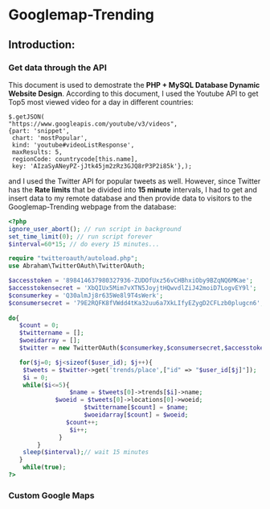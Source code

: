 # Googlemap-Trending
## Introduction:
### Get data through the API
This document is used to demostrate the **PHP + MySQL Database Dynamic Website Design**. According to this document, I used the Youtube API to get Top5 most viewed video for a day in different countries: 
```jquery
$.getJSON(
"https://www.googleapis.com/youtube/v3/videos",
{part: 'snippet',
 chart: 'mostPopular',
 kind: 'youtube#videoListResponse',
 maxResults: 5,
 regionCode: countrycode[this.name],
 key: 'AIzaSyANeyPZ-jJtk45jm2zRz3GJQ8rP3P2i85k'},);
```
and I used the Twitter API for popular tweets as well. However, since Twitter has the **Rate limits** that be divided into **15 minute** intervals, I had to get and insert data to my remote database and then provide data to visitors to the Googlemap-Trending webpage from the database:
```php
<?php
ignore_user_abort(); // run script in background
set_time_limit(0); // run script forever
$interval=60*15; // do every 15 minutes...

require "twitteroauth/autoload.php";
use Abraham\TwitterOAuth\TwitterOAuth;

$accesstoken = '898414637980327936-ZUDOfUxz56vCHBhxiOby9BZqNQ6MKae';
$accesstokensecret = 'XbQIUx5Mim7vXTN5JoyjtHQwvdlZiJ42moiD7LogvEY9l';
$consumerkey = 'Q30almJj8r635We8l9T4sWerk';
$consumersecret = '79E2RQFK8fVWdd4tKa32uu6a7XkLIfyEZygD2CFLzb0plugcn6';
			
do{
   $count = 0;
   $twittername = [];
   $woeidarray = [];
   $twitter = new TwitterOAuth($consumerkey,$consumersecret,$accesstoken,$accesstokensecret);

   for($j=0; $j<sizeof($user_id); $j++){
	$tweets = $twitter->get('trends/place',["id" => "$user_id[$j]"]);
	$i = 0;
	while($i<=5){
   	     	     $name = $tweets[0]->trends[$i]->name;
   		     $woeid = $tweets[0]->locations[0]->woeid;
                     $twittername[$count] = $name;
                     $woeidarray[$count] = $woeid;
      			$count++;
      			 $i++;
      		  }
  	    }
	sleep($interval);// wait 15 minutes	
   }
	while(true);
?>
```
### Custom Google Maps
